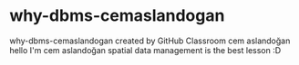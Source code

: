 # why-dbms-cemaslandogan
why-dbms-cemaslandogan created by GitHub Classroom
cem aslandoğan 
hello I'm cem aslandoğan
spatial data management is the best lesson :D
